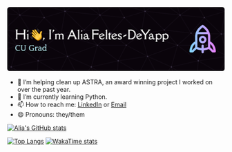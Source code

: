 <img src = "./misc/affd-header-image.png" alt = "Header image, reading 'Hi :wave:, I'm Alia Feltes-DeYapp. Engineering Grad'.">

- 🔭 I’m helping clean up ASTRA, an award winning project I worked on over the past year. 
- 🌱 I’m currently learning Python.
- 📫 How to reach me:  <a href="www.linkedin.com/in/alia-fd">LinkedIn</a> or <a href="a.feltesdeyapp@icloud.com">Email</a>
- 😄 Pronouns: they/them

[![Alia's GitHub stats](https://github-readme-stats.vercel.app/api?username=a-feltesdeyapp&show_icons=true&theme=material-palenight&hide=issues&rank_icon=github)](https://github.com/anuraghazra/github-readme-stats)

[![Top Langs](https://github-readme-stats.vercel.app/api/top-langs/?username=a-feltesdeyapp&theme=material-palenight)](https://github.com/anuraghazra/github-readme-stats) [![WakaTime stats](https://github-readme-stats.vercel.app/api/wakatime?username=alia_fd&theme=material-palenight&layout=compact)](https://github.com/anuraghazra/github-readme-stats)

<!--
**a-feltesdeyapp/a-feltesdeyapp** is a ✨ _special_ ✨ repository because its `README.md` (this file) appears on your GitHub profile.
[![Alia's GitHub stats](https://github-readme-stats.vercel.app/api?username=a-feltesdeyapp&show_icons=true&theme=material-palenight&hide=issues&hide_icon=true)](https://github.com/anuraghazra/github-readme-stats)
[![Top Langs](https://github-readme-stats.vercel.app/api/top-langs/?username=a-feltesdeyapp&theme=material-palenight)](https://github.com/anuraghazra/github-readme-stats) 
[![WakaTime stats](https://github-readme-stats.vercel.app/api/wakatime?username=alia_fd)](https://github.com/anuraghazra/github-readme-stats)


Here are some ideas to get you started:

- 🔭 I’m currently working on ...
- 🌱 I’m currently learning Python
- 👯 I’m looking to collaborate on ...
- 🤔 I’m looking for help with ...
- 💬 Ask me about ...
- 📫 How to reach me: ...
- 😄 Pronouns: ...
- ⚡ Fun fact: ...
-->
